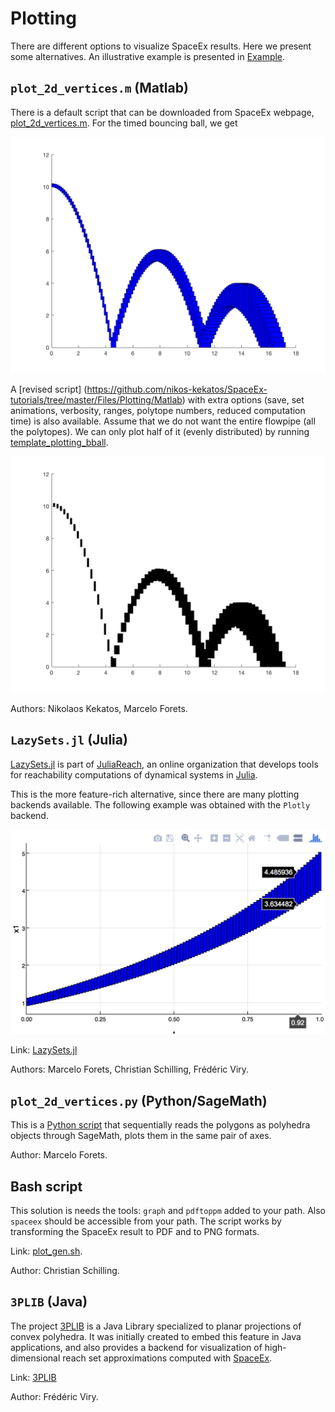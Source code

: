 # Plotting

There are different options to visualize SpaceEx results. Here we present some
alternatives. An illustrative example is presented in
[Example](https://nikos-kekatos.github.io/SpaceEx-tutorials/example/).

## `plot_2d_vertices.m` (Matlab)

There is a default script that can be downloaded from SpaceEx webpage,
[plot\_2d\_vertices.m](http://spaceex.imag.fr/sites/default/files/downloads/plot_2d_vertices.m). For the timed bouncing ball, we get 

![assets/bball_timed_original.png](assets/bball_timed_original.png)


A [revised script] (https://github.com/nikos-kekatos/SpaceEx-tutorials/tree/master/Files/Plotting/Matlab) with extra options (save, set animations, verbosity, ranges, polytope numbers, reduced computation time) is also available. Assume that we do not want the entire flowpipe (all the polytopes). We can only plot half of it (evenly distributed) by running [template\_plotting\_bball](https://github.com/nikos-kekatos/SpaceEx-tutorials/blob/master/Files/Plotting/MATLAB/examples/Bouncing_Ball/plotting_template_bball.m).

![assets/bball_timed_modified_2.png](assets/bball_timed_modified_2.png)

Authors: Nikolaos Kekatos, Marcelo Forets.

## `LazySets.jl` (Julia)

[LazySets.jl](https://github.com/juliareach/LazySets.jl) is part of [JuliaReach](https://github.com/juliareach), an online
organization that develops tools for reachability computations of dynamical systems in [Julia](https://julialang.org/).

This is the more feature-rich alternative, since there are many plotting backends
available. The following example was obtained with the `Plotly` backend.

![assets/plot_plotly.png](assets/plot_plotly.png)

Link: [LazySets.jl](https://juliareach.github.io/LazySets.jl/latest/)

Authors: Marcelo Forets, Christian Schilling, Frédéric Viry.

## `plot_2d_vertices.py` (Python/SageMath)

This is a [Python script](https://github.com/nikos-kekatos/SpaceEx-tutorials/blob/master/Files/Plotting/Sage/plot_polygons_sage.ipynb) that sequentially reads the polygons as polyhedra objects
through SageMath, plots them in the same pair of axes.
 
Author: Marcelo Forets.

## Bash script

This solution is needs the tools: `graph` and `pdftoppm` added to your path.
Also `spaceex` should be accessible from your path. The script works by transforming
the SpaceEx result to PDF and to PNG formats. 

Link: [plot_gen.sh](https://github.com/JuliaReach/ReachabilityBenchmarks/blob/master/models/SLICOT/iss/spaceex.sh). 

Author: Christian Schilling. 


## `3PLIB` (Java)

The project [3PLIB](https://3plib.wordpress.com/) is a Java Library specialized
to planar projections of convex polyhedra. It was initially created to embed this feature
in Java applications, and also provides a backend for visualization of high-dimensional
reach set approximations computed with [SpaceEx](http://spaceex.imag.fr/).

Link: [3PLIB](https://3plib.wordpress.com/)

Author: Frédéric Viry.

